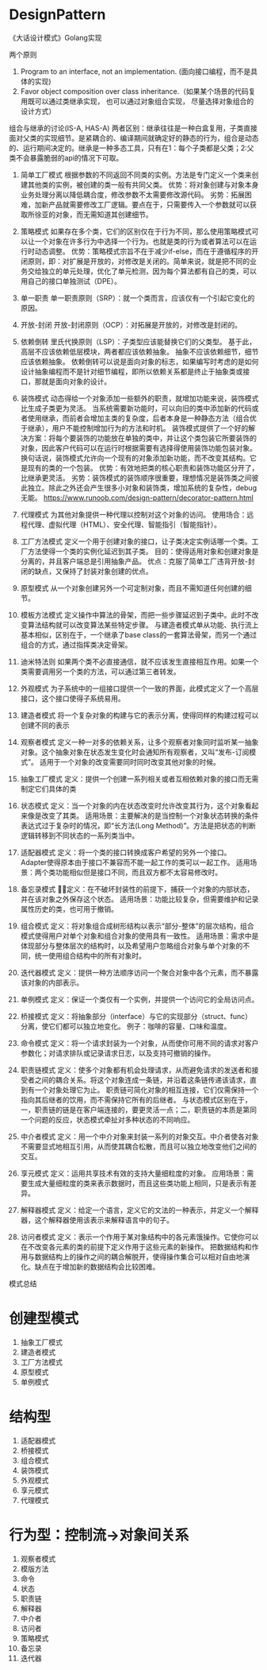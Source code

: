 # DesignPattern
《大话设计模式》Golang实现

两个原则
1. Program to an interface, not an implementation. (面向接口编程，而不是具体的实现)
2. Favor object composition over class inheritance.（如果某个场景的代码复用既可以通过类继承实现， 也可以通过对象组合实现， 尽量选择对象组合的设计方式）

组合与继承的讨论(IS-A, HAS-A)
两者区别：继承往往是一种白盒复用，子类直接面对父类的实现细节。是紧耦合的、编译期间就确定好的静态的行为，组合是动态的、运行期间决定的。继承是一种多态工具，只有在1：每个子类都是父类；2:父类不会暴露脆弱的api的情况下可取。

1. 简单工厂模式
根据参数的不同返回不同类的实例。方法是专门定义一个类来创建其他类的实例，被创建的类一般有共同父类。
优势：将对象创建与对象本身业务处理分离以降低耦合度，修改参数不太需要修改源代码。
劣势：拓展困难，加新产品就需要修改工厂逻辑。要点在于，只需要传入一个参数就可以获取所徐亚的对象，而无需知道其创建细节。


2. 策略模式
如果存在多个类，它们的区别仅在于行为不同，那么使用策略模式可以让一个对象在许多行为中选择一个行为。也就是类的行为或者算法可以在运行时动态调整。
优势：策略模式宗旨不在于减少if-else，而在于遵循程序的开闭原则，即：对扩展是开放的，对修改是关闭的。简单来说，就是把不同的业务交给独立的单元处理，优化了单元检测，因为每个算法都有自己的类，可以用自己的接口单独测试（DPE）。

3. 单一职责
单一职责原则（SRP）：就一个类而言，应该仅有一个引起它变化的原因。

4. 开放-封闭
开放-封闭原则（OCP）：对拓展是开放的，对修改是封闭的。

5. 依赖倒转
里氏代换原则（LSP）：子类型应该能替换它们的父类型。
基于此，高层不应该依赖低层模块，两者都应该依赖抽象。
抽象不应该依赖细节，细节应该依赖抽象。
依赖倒转可以说是面向对象的标志，如果编写时考虑的是如何设计抽象编程而不是针对细节编程，即所以依赖关系都是终止于抽象类或接口，那就是面向对象的设计。

6. 装饰模式
动态得给一个对象添加一些额外的职责，就增加功能来说，装饰模式比生成子类更为灵活。
当系统需要新功能时，可以向旧的类中添加新的代码或者使用继承，而前者会增加主类的复杂度，后者本身是一种静态方法（组合优于继承），用户不能控制增加行为的方法和时机。
装饰模式提供了一个好的解决方案：将每个要装饰的功能放在单独的类中，并让这个类包装它所要装饰的对象，因此客户代码可以在运行时根据需要有选择得使用装饰功能包装对象。换句话说，装饰模式允许向一个现有的对象添加新功能，而不改变其结构。它是现有的类的一个包装。
优势：有效地把类的核心职责和装饰功能区分开了，比继承更灵活。
劣势：装饰模式的装饰顺序很重要，理想情况是装饰类之间彼此独立。除此之外还会产生很多小对象和装饰类，增加系统的复杂性，debug无能。
https://www.runoob.com/design-pattern/decorator-pattern.html

7. 代理模式
为其他对象提供一种代理以控制对这个对象的访问。
使用场合：远程代理、虚拟代理（HTML）、安全代理、智能指引（智能指针）。

8. 工厂方法模式
定义一个用于创建对象的接口，让子类决定实例话哪一个类。工厂方法使得一个类的实例化延迟到其子类。
目的：使得适用对象和创建对象是分离的，并且客户端总是引用抽象产品。
优点：克服了简单工厂违背开放-封闭的缺点，又保持了封装对象创建的优点。

9. 原型模式
从一个对象创建另外一个可定制对象，而且不需知道任何创建的细节。

10. 模板方法模式
定义操作中算法的骨架，而把一些步骤延迟到子类中。此时不改变算法结构就可以改变算法某些特定步骤。
与建造者模式单从功能、执行流上基本相似，区别在于，一个继承了base class的一套算法骨架，而另一个通过组合的方式，通过指挥类决定骨架。

11. 迪米特法则
如果两个类不必直接通信，就不应该发生直接相互作用。如果一个类需要调用另一个类的方法，可以通过第三者转发。

12. 外观模式
为子系统中的一组接口提供一个一致的界面，此模式定义了一个高层接口，这个接口使得子系统易用。

13. 建造者模式
将一个复杂对象的构建与它的表示分离，使得同样的构建过程可以创建不同的表示

14. 观察者模式
定义一种一对多的依赖关系，让多个观察者对象同时监听某一抽象对象。这个抽象对象在状态发生变化时会通知所有观察者，又叫“发布-订阅模式”。
适用于一个对象的改变需要同时同时改变其他对象的时候。

15. 抽象工厂模式
定义：提供一个创建一系列相关或者互相依赖对象的接口而无需制定它们具体的类

16. 状态模式
定义：当一个对象的内在状态改变时允许改变其行为，这个对象看起来像是改变了其类。
适用场景：主要解决的是当控制一个对象状态转换的条件表达式过于复杂时的情况，即“长方法(Long Method)”。方法是把状态的判断逻辑转移到不同状态的一系列类当中。

17. 适配器模式
定义：将一个类的接口转换成客户希望的另外一个接口。
Adapter使得原本由于接口不兼容而不能一起工作的类可以一起工作。
适用场景：两个类功能相似但是接口不同，而且双方都不太容易修改时。

18. 备忘录模式
定义：在不破坏封装性的前提下，捕获一个对象的内部状态，并在该对象之外保存这个状态。
适用场景：功能比较复杂，但需要维护和记录属性历史的类，也可用于撤销。

19. 组合模式
定义：将对象组合成树形结构以表示“部分-整体”的层次结构，组合模式使得用户对单个对象和组合对象的使用具有一致性。
适用场景：需求中是体现部分与整体层次的结构时，以及希望用户忽略组合对象与单个对象的不同，统一使用组合结构中的所有对象时。

20. 迭代器模式
定义：提供一种方法顺序访问一个聚合对象中各个元素，而不暴露该对象的内部表示。

21. 单例模式
定义：保证一个类仅有一个实例，并提供一个访问它的全局访问点。

22. 桥接模式
定义：将抽象部分（interface）与它的实现部分（struct、func）分离，使它们都可以独立地变化。
例子：咖啡的容量、口味和温度。

23. 命令模式
定义：将一个请求封装为一个对象，从而使你可用不同的请求对客户参数化；对请求排队或记录请求日志，以及支持可撤销的操作。

24. 职责链模式
定义：使多个对象都有机会处理请求，从而避免请求的发送者和接受者之间的耦合关系。将这个对象连成一条链，并沿着这条链传递该请求，直到有一个对象处理它为止。
职责链可简化对象的相互连接，它们仅需保持一个指向其后继者的饮用，而不需保持它所有的后继者。
与状态模式区别在于，一，职责链的链是在客户端连接的，要更灵活一点；二，职责链的本质是第同一个问题的反应，状态模式牵扯对多种状态的不同响应。

25. 中介者模式
定义：用一个中介对象来封装一系列的对象交互。中介者使各对象不需要显式地相互引用，从而使其耦合松散，而且可以独立地改变他们之间的交互。

26. 享元模式
定义：运用共享技术有效的支持大量细粒度的对象。
应用场景：需要生成大量细粒度的类来表示数据时，而且这些类功能上相同，只是表示有差异。

27. 解释器模式
定义：给定一个语言，定义它的文法的一种表示，并定义一个解释器，这个解释器使用该表示来解释语言中的句子。

28. 访问者模式
定义：表示一个作用于某对象结构中的各元素饿操作。它使你可以在不改变各元素的类的前提下定义作用于这些元素的新操作。
把数据结构和作用与数据结构上的操作之间的耦合解脱开，使得操作集合可以相对自由地演化。缺点在于增加新的数据结构会比较困难。

模式总结
# 创建型模式
  1. 抽象工厂模式
  2. 建造者模式
  3. 工厂方法模式
  4. 原型模式
  5. 单例模式

# 结构型
  1. 适配器模式
  2. 桥接模式
  3. 组合模式
  4. 装饰模式
  5. 外观模式
  6. 享元模式
  7. 代理模式

# 行为型：控制流->对象间关系
  1. 观察者模式
  2. 模版方法
  3. 命令
  4. 状态
  5. 职责链
  6. 解释器
  7. 中介者
  8. 访问者
  9. 策略模式
  10. 备忘录
  11. 迭代器
